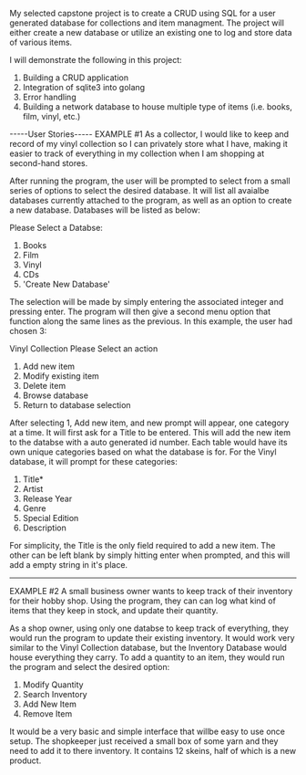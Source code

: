 My selected capstone project is to create a CRUD using SQL for a user generated database for collections and item managment. The project will either create a new database or utilize an existing one to log and store data of various items. 

I will demonstrate the following in this project:
1. Building a CRUD application
2. Integration of sqlite3 into golang
3. Error handling 
4. Building a network database to house multiple type of items (i.e. books, film, vinyl, etc.)

-----User Stories-----
EXAMPLE #1
As a collector, I would like to keep and record of my vinyl collection so I can privately store what I have, making it easier to track of everything in my collection when I am shopping at  second-hand stores.

After running the program, the user will be prompted to select from a small series of options to select the desired database. It will list all avaialbe databases currently attached to the program, as well as an option to create a new database. Databases will be listed as below:

Please Select a Databse:
1. Books
2. Film
3. Vinyl
4. CDs
5. 'Create New Database'

The selection will be made by simply entering the associated integer and pressing enter. The program will then give a second menu option that function along the same lines as the previous. In this example, the user had chosen 3:

Vinyl Collection
Please Select an action
1. Add new item 
2. Modify existing item
3. Delete item
4. Browse database 
5. Return to database selection

After selecting 1, Add new item, and new prompt will appear, one category at a time. It will first ask for a Title to be entered. This will add the new item to the databse with a auto generated id number. Each table would have its own unique categories based on what the database is for. For the Vinyl database, it will prompt for these categories:
1. Title*
2. Artist
3. Release Year
4. Genre
5. Special Edition
6. Description

For simplicity, the Title is the only field required to add a new item. The other can be left blank by simply hitting enter when prompted, and this will add a empty string in it's place. 

--------------
EXAMPLE #2
A small business owner wants to keep track of their inventory for their hobby shop. Using the program, they can can log what kind of items that they keep in stock, and update their quantity.

As a shop owner, using only one databse to keep track of everything, they would run the program to update their existing inventory. It would work very similar to the Vinyl Collection database, but the Inventory Database would house everything they carry. To add a quantity to an item, they would run the program and select the desired option:
1. Modify Quantity
2. Search Inventory 
3. Add New Item
4. Remove Item

It would be a very basic and simple interface that willbe easy to use once setup. The shopkeeper just received a small box of some yarn and they need to add it to there inventory. It contains 12 skeins, half of which is a new product.
